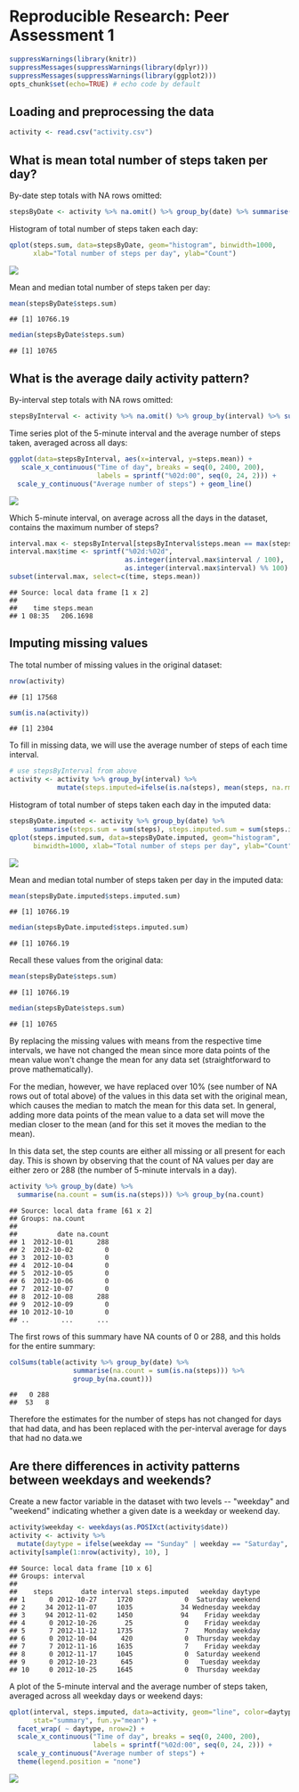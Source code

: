 # Reproducible Research: Peer Assessment 1


```r
suppressWarnings(library(knitr))
suppressMessages(suppressWarnings(library(dplyr)))
suppressMessages(suppressWarnings(library(ggplot2)))
opts_chunk$set(echo=TRUE) # echo code by default
```

## Loading and preprocessing the data


```r
activity <- read.csv("activity.csv")
```

## What is mean total number of steps taken per day?

By-date step totals with NA rows omitted:


```r
stepsByDate <- activity %>% na.omit() %>% group_by(date) %>% summarise(steps.sum = sum(steps))
```

Histogram of total number of steps taken each day:


```r
qplot(steps.sum, data=stepsByDate, geom="histogram", binwidth=1000, 
      xlab="Total number of steps per day", ylab="Count")
```

![](PA1_template_files/figure-html/unnamed-chunk-3-1.png) 

Mean and median total number of steps taken per day:


```r
mean(stepsByDate$steps.sum)
```

```
## [1] 10766.19
```

```r
median(stepsByDate$steps.sum)
```

```
## [1] 10765
```

## What is the average daily activity pattern?


By-interval step totals with NA rows omitted:


```r
stepsByInterval <- activity %>% na.omit() %>% group_by(interval) %>% summarise(steps.mean = mean(steps))
```

Time series plot of the 5-minute interval and the average number of steps taken, averaged across all days:


```r
ggplot(data=stepsByInterval, aes(x=interval, y=steps.mean)) +
   scale_x_continuous("Time of day", breaks = seq(0, 2400, 200), 
                      labels = sprintf("%02d:00", seq(0, 24, 2))) + 
  scale_y_continuous("Average number of steps") + geom_line()
```

![](PA1_template_files/figure-html/unnamed-chunk-6-1.png) 

Which 5-minute interval, on average across all the days in the dataset, contains the maximum number of steps?


```r
interval.max <- stepsByInterval[stepsByInterval$steps.mean == max(stepsByInterval$steps.mean), ]
interval.max$time <- sprintf("%02d:%02d", 
                             as.integer(interval.max$interval / 100), 
                             as.integer(interval.max$interval) %% 100)
subset(interval.max, select=c(time, steps.mean))
```

```
## Source: local data frame [1 x 2]
## 
##    time steps.mean
## 1 08:35   206.1698
```

## Imputing missing values

The total number of missing values in the original dataset:


```r
nrow(activity)
```

```
## [1] 17568
```

```r
sum(is.na(activity))
```

```
## [1] 2304
```

To fill in missing data, we will use the average number of steps of each time interval.


```r
# use stepsByInterval from above
activity <- activity %>% group_by(interval) %>% 
            mutate(steps.imputed=ifelse(is.na(steps), mean(steps, na.rm=TRUE), steps))
```

Histogram of total number of steps taken each day in the imputed data:


```r
stepsByDate.imputed <- activity %>% group_by(date) %>% 
      summarise(steps.sum = sum(steps), steps.imputed.sum = sum(steps.imputed))
qplot(steps.imputed.sum, data=stepsByDate.imputed, geom="histogram", 
      binwidth=1000, xlab="Total number of steps per day", ylab="Count")
```

![](PA1_template_files/figure-html/unnamed-chunk-10-1.png) 

Mean and median total number of steps taken per day in the imputed data:


```r
mean(stepsByDate.imputed$steps.imputed.sum)
```

```
## [1] 10766.19
```

```r
median(stepsByDate.imputed$steps.imputed.sum)
```

```
## [1] 10766.19
```

Recall these values from the original data:


```r
mean(stepsByDate$steps.sum)
```

```
## [1] 10766.19
```

```r
median(stepsByDate$steps.sum)
```

```
## [1] 10765
```

By replacing the missing values with means from the respective time intervals, we have not changed the mean since more data points of the mean value won't change the mean for any data set (straightforward to prove mathematically).  

For the median, however, we have replaced over 10% (see number of NA rows out of total above) of the values in this data set with the original mean, which causes the median to match the mean for this data set.  In general, adding more data points of the mean value to a data set will move the median closer to the mean (and for this set it moves the median to the mean).

In this data set, the step counts are either all missing or all present for each day.  This is shown by observing that the count of NA values per day are either zero or 288 (the number of 5-minute intervals in a day).


```r
activity %>% group_by(date) %>% 
  summarise(na.count = sum(is.na(steps))) %>% group_by(na.count)
```

```
## Source: local data frame [61 x 2]
## Groups: na.count
## 
##          date na.count
## 1  2012-10-01      288
## 2  2012-10-02        0
## 3  2012-10-03        0
## 4  2012-10-04        0
## 5  2012-10-05        0
## 6  2012-10-06        0
## 7  2012-10-07        0
## 8  2012-10-08      288
## 9  2012-10-09        0
## 10 2012-10-10        0
## ..        ...      ...
```

The first rows of this summary have NA counts of 0 or 288, and this holds for the entire summary:


```r
colSums(table(activity %>% group_by(date) %>% 
                summarise(na.count = sum(is.na(steps))) %>% 
                group_by(na.count)))
```

```
##   0 288 
##  53   8
```

Therefore the estimates for the number of steps has not changed for days that had data, and has been replaced with the per-interval average for days that had no data.we

## Are there differences in activity patterns between weekdays and weekends?

Create a new factor variable in the dataset with two levels -- "weekday" and "weekend" indicating whether a given date is a weekday or weekend day.


```r
activity$weekday <- weekdays(as.POSIXct(activity$date))
activity <- activity %>% 
  mutate(daytype = ifelse(weekday == "Sunday" | weekday == "Saturday", "weekend", "weekday"))
activity[sample(1:nrow(activity), 10), ]
```

```
## Source: local data frame [10 x 6]
## Groups: interval
## 
##    steps       date interval steps.imputed   weekday daytype
## 1      0 2012-10-27     1720             0  Saturday weekend
## 2     34 2012-11-07     1035            34 Wednesday weekday
## 3     94 2012-11-02     1450            94    Friday weekday
## 4      0 2012-10-26       25             0    Friday weekday
## 5      7 2012-11-12     1735             7    Monday weekday
## 6      0 2012-10-04      420             0  Thursday weekday
## 7      7 2012-11-16     1635             7    Friday weekday
## 8      0 2012-11-17     1045             0  Saturday weekend
## 9      0 2012-10-23      645             0   Tuesday weekday
## 10     0 2012-10-25     1645             0  Thursday weekday
```

A plot of the 5-minute interval and the average number of steps taken, averaged across all weekday days or weekend days:


```r
qplot(interval, steps.imputed, data=activity, geom="line", color=daytype, 
      stat="summary", fun.y="mean") + 
  facet_wrap( ~ daytype, nrow=2) + 
  scale_x_continuous("Time of day", breaks = seq(0, 2400, 200), 
                     labels = sprintf("%02d:00", seq(0, 24, 2))) + 
  scale_y_continuous("Average number of steps") + 
  theme(legend.position = "none")
```

![](PA1_template_files/figure-html/unnamed-chunk-16-1.png) 
